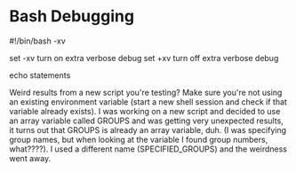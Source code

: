 # Bash Debugging

#!/bin/bash -xv

set -xv		turn on extra verbose debug
set +xv		turn off extra verbose debug

echo statements

Weird results from a new script you're testing?
Make sure you're not using an existing environment variable (start a new shell session and check if that variable already exists).
I was working on a new script and decided to use an array variable called GROUPS and was getting very unexpected results, it turns out that GROUPS is already an array variable, duh. (I was specifying group names, but when looking at the variable I found group numbers, what????). I used a different name (SPECIFIED_GROUPS) and the weirdness went away.

